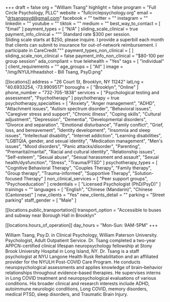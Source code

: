 +++
draft = false
org = "William Tsang"
highlight = false
program = "Full Circle Psychology, PLLC"
website = "fullcirclepsychology.org"
email = "drtsangpsyd@gmail.com"
facebook = ""
twitter = ""
instagram = ""
linkedin = ""
youtube = ""
tiktok = ""
medium = ""
best_way_to_contact = [ "Email" ]
payment_types = [ "N/A" ]
sliding_scale_clinical = true
payment_info_clinical = """
Standard rate $300 per session.  
Sliding scale starts at $250, please inquire.
I provide a superbill each month that clients can submit to insurance for out-of-network reimbursement. I participate in CareCredit."""
payment_types_non_clinical = [ ]
sliding_scale_non_clinical = false
payment_info_non_clinical = "$80-100 per group session"
ada_compliant = true
telehealth = "Yes"
tags = [ "individual" ]
client_requirements = ""
age_groups = [ "All" ]
image = "/img/NYULHheadshot - Bill Tsang, PsyD.png"

[[locations]]
address = "26 Court St, Brooklyn, NY 11242"
latLng = "40.6933254, -73.9909517"
boroughs = [ "Brooklyn", "Online" ]
phone_number = "732-705-1838"
services = [ "Psychological testing and assessment", "Psychotherapy" ]
psychotherapy = true
psychotherapy_specialties = [
  "Anxiety",
  "Anger management",
  "ADHD",
  "Attachment issues",
  "Autism spectrum disorder",
  "Behavioral issues",
  "Caregiver stress and support",
  "Chronic illness",
  "Coping skills",
  "Cultural adjustment",
  "Depression",
  "Dementia",
  "Developmental disorders",
  "Divorce and separation",
  "Emotional disturbance",
  "Family conflict",
  "Grief, loss, and bereavement",
  "Identity development",
  "Insomnia and sleep issues",
  "Intellectual disability",
  "Internet addiction",
  "Learning disabilities",
  "LGBTQIA, gender, and sexual identity",
  "Medication management",
  "Men's issues",
  "Mood disorders",
  "Panic attacks/disorder",
  "Parenting",
  "Premarital/marital",
  "Racial and cultural identity",
  "Relationship issues",
  "Self-esteem",
  "Sexual abuse",
  "Sexual harassment and assault",
  "Sexual health/dysfunction",
  "Stress",
  "Trauma/PTSD"
]
psychotherapy_types = [
  "Cognitive Behavioral Therapy",
  "Couples Therapy",
  "Family therapy",
  "Group therapy",
  "Trauma-informed",
  "Supportive Therapy",
  "Solution-focused Therapy"
]
non_clinical_services = [ "Peer support groups", "Psychoeducation" ]
credentials = [ "Licensed Psychologist (PhD/PsyD)" ]
trainings = ""
languages = [ "English", "Chinese (Mandarin)", "Chinese (Cantonese)" ]
new_clients = "Yes"
new_clients_detail = ""
parking = "Street parking"
staff_gender = [ "Male" ]

  [[locations.public_transportation]]
  transport_option = "Accessible to buses and subway near Borough Hall in Brooklyn"

  [[locations.hours_of_operation]]
  day_hours = "Mon-Sun: 9AM-5PM"
+++

William Tsang, Psy.D. in Clinical Psychology, William Paterson University. Psychologist, Adult Outpatient Service.  Dr. Tsang completed a two-year APPCN-certified clinical lifespan neuropsychology fellowship at Stony Brook University Hospital in Long Island, NY. Dr. Tsang is a staff psychologist at NYU Langone Health Rusk Rehabilitation and an affiliated provider for the NYULH Post-COVID Care Program. He conducts neuropsychological assessments and applies knowledge of brain–behavior relationships throughout evidence-based therapies. He supervises interns in Long COVID treatment and neuropsychological evaluations of various conditions.  His broader clinical and research interests include ADHD, autoimmune neurologic conditions, Long COVID, memory disorders, medical PTSD, sleep disorders, and Traumatic Brain Injury.  
